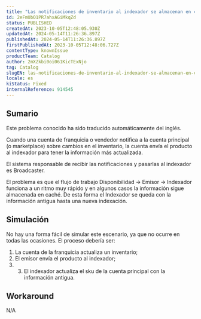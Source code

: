 ```yaml
---
title: "Las notificaciones de inventario al indexador se almacenan en caché"
id: 2eFmUbO1PR7ahxAGiMkqZd
status: PUBLISHED
createdAt: 2023-10-05T12:48:05.930Z
updatedAt: 2024-05-14T11:26:36.897Z
publishedAt: 2024-05-14T11:26:36.897Z
firstPublishedAt: 2023-10-05T12:48:06.727Z
contentType: knownIssue
productTeam: Catalog
author: 2mXZkbi0oi061KicTExNjo
tag: Catalog
slugEN: las-notificaciones-de-inventario-al-indexador-se-almacenan-en-cache
locale: es
kiStatus: Fixed
internalReference: 914545
---
```


## Sumario

<div class="alert alert-info">
  <p>Este problema conocido ha sido traducido automáticamente del inglés.</p>
</div>


Cuando una cuenta de franquicia o vendedor notifica a la cuenta principal (o marketplace) sobre cambios en el inventario, la cuenta envía el producto al indexador para tener la información más actualizada.

El sistema responsable de recibir las notificaciones y pasarlas al indexador es Broadcaster.

El problema es que el flujo de trabajo Disponibilidad -> Emisor -> Indexador funciona a un ritmo muy rápido y en algunos casos la información sigue almacenada en caché. De esta forma el Indexador se queda con la información antigua hasta una nueva indexación.


##

## Simulación


No hay una forma fácil de simular este escenario, ya que no ocurre en todas las ocasiones.
El proceso debería ser:

1. La cuenta de la franquicia actualiza un inventario;
2. El emisor envía el producto al indexador;
3. 3. El indexador actualiza el sku de la cuenta principal con la información antigua.



## Workaround


N/A





